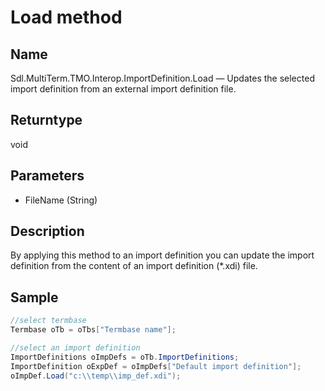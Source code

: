 # Load method

## Name

Sdl.MultiTerm.TMO.Interop.ImportDefinition.Load —          Updates the selected import definition from an external import definition file.

## Returntype

void

## Parameters

* FileName (String)


## Description

By applying this method to an import definition you can update the import definition from the content of an import definition (\*.xdi) file.

## Sample


```cs
//select termbase
Termbase oTb = oTbs["Termbase name"];

//select an import definition
ImportDefinitions oImpDefs = oTb.ImportDefinitions;
ImportDefinition oExpDef = oImpDefs["Default import definition"];
oImpDef.Load("c:\\temp\\imp_def.xdi");
```
